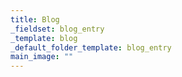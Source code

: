 ```yaml
---
title: Blog
_fieldset: blog_entry
_template: blog
_default_folder_template: blog_entry
main_image: ""
---
```

